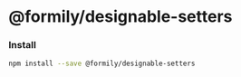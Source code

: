 # @formily/designable-setters

### Install

```bash
npm install --save @formily/designable-setters
```
